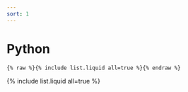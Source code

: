 ```yaml
---
sort: 1
---
```


# Python

```
{% raw %}{% include list.liquid all=true %}{% endraw %}
```

{% include list.liquid all=true %}
